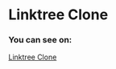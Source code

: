 # Linktree Clone

### You can see on:
[Linktree Clone](https://linktree-clone-sopyantirtolaksono.vercel.app)